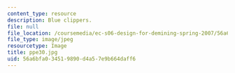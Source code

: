 ```yaml
---
content_type: resource
description: Blue clippers.
file: null
file_location: /coursemedia/ec-s06-design-for-demining-spring-2007/56a6bfa034519890d4a57e9b664daff6_ppe30.jpg
file_type: image/jpeg
resourcetype: Image
title: ppe30.jpg
uid: 56a6bfa0-3451-9890-d4a5-7e9b664daff6
---
```

